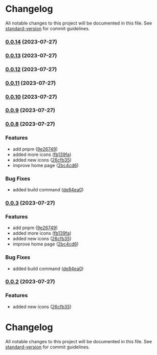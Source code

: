 # Changelog

All notable changes to this project will be documented in this file. See [standard-version](https://github.com/conventional-changelog/standard-version) for commit guidelines.

### [0.0.14](https://github.com/candidosales/svelte-shopify-polaris-icons/compare/v0.0.13...v0.0.14) (2023-07-27)

### [0.0.13](https://github.com/candidosales/svelte-shopify-polaris-icons/compare/v0.0.12...v0.0.13) (2023-07-27)

### [0.0.12](https://github.com/candidosales/svelte-shopify-polaris-icons/compare/v0.0.11...v0.0.12) (2023-07-27)

### [0.0.11](https://github.com/candidosales/svelte-shopify-polaris-icons/compare/v0.0.10...v0.0.11) (2023-07-27)

### [0.0.10](https://github.com/candidosales/svelte-shopify-polaris-icons/compare/v0.0.9...v0.0.10) (2023-07-27)

### [0.0.9](https://github.com/candidosales/svelte-shopify-polaris-icons/compare/v0.0.8...v0.0.9) (2023-07-27)

### [0.0.8](https://github.com/candidosales/svelte-shopify-polaris-icons/compare/v0.0.7...v0.0.8) (2023-07-27)


### Features

* add pnpm ([9e26749](https://github.com/candidosales/svelte-shopify-polaris-icons/commit/9e267492c8c9d0f56a5ed9da9f5c18278e88a321))
* added more icons ([fb139fa](https://github.com/candidosales/svelte-shopify-polaris-icons/commit/fb139fa9a14fdd206c9ce8bc725fd9118a6409e4))
* added new icons ([26cfb35](https://github.com/candidosales/svelte-shopify-polaris-icons/commit/26cfb3578206d9c2b0a3ece6e6f10e59c5077c12))
* improve home page ([2bc4cd6](https://github.com/candidosales/svelte-shopify-polaris-icons/commit/2bc4cd6b12eb7a2d063cc8fc535445ea57e7d8c0))


### Bug Fixes

* added build command ([de84ea0](https://github.com/candidosales/svelte-shopify-polaris-icons/commit/de84ea0b1ecd0db10d1db2de210ba604c277519d))

### [0.0.3](https://github.com/candidosales/svelte-shopify-polaris-icons/compare/v0.0.7...v0.0.3) (2023-07-27)


### Features

* add pnpm ([9e26749](https://github.com/candidosales/svelte-shopify-polaris-icons/commit/9e267492c8c9d0f56a5ed9da9f5c18278e88a321))
* added more icons ([fb139fa](https://github.com/candidosales/svelte-shopify-polaris-icons/commit/fb139fa9a14fdd206c9ce8bc725fd9118a6409e4))
* added new icons ([26cfb35](https://github.com/candidosales/svelte-shopify-polaris-icons/commit/26cfb3578206d9c2b0a3ece6e6f10e59c5077c12))
* improve home page ([2bc4cd6](https://github.com/candidosales/svelte-shopify-polaris-icons/commit/2bc4cd6b12eb7a2d063cc8fc535445ea57e7d8c0))


### Bug Fixes

* added build command ([de84ea0](https://github.com/candidosales/svelte-shopify-polaris-icons/commit/de84ea0b1ecd0db10d1db2de210ba604c277519d))

### [0.0.2](https://github.com/candidosales/svelte-shopify-polaris-icons/compare/v0.0.7...v0.0.2) (2023-07-27)


### Features

* added new icons ([26cfb35](https://github.com/candidosales/svelte-shopify-polaris-icons/commit/26cfb3578206d9c2b0a3ece6e6f10e59c5077c12))

# Changelog

All notable changes to this project will be documented in this file. See [standard-version](https://github.com/conventional-changelog/standard-version) for commit guidelines.
